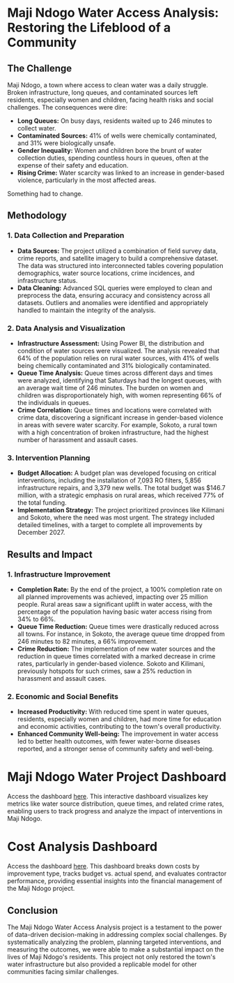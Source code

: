 # Maji Ndogo Water Access Analysis: Restoring the Lifeblood of a Community

## The Challenge

Maji Ndogo, a town where access to clean water was a daily struggle. Broken infrastructure, long queues, and contaminated sources left residents, especially women and children, facing health risks and social challenges. The consequences were dire:

- **Long Queues:** On busy days, residents waited up to 246 minutes to collect water.
- **Contaminated Sources:** 41% of wells were chemically contaminated, and 31% were biologically unsafe.
- **Gender Inequality:** Women and children bore the brunt of water collection duties, spending countless hours in queues, often at the expense of their safety and education.
- **Rising Crime:** Water scarcity was linked to an increase in gender-based violence, particularly in the most affected areas.

Something had to change.

## Methodology

### 1. Data Collection and Preparation
   - **Data Sources:** The project utilized a combination of field survey data, crime reports, and satellite imagery to build a comprehensive dataset. The data was structured into interconnected tables covering population demographics, water source locations, crime incidences, and infrastructure status.
   - **Data Cleaning:** Advanced SQL queries were employed to clean and preprocess the data, ensuring accuracy and consistency across all datasets. Outliers and anomalies were identified and appropriately handled to maintain the integrity of the analysis.

### 2. Data Analysis and Visualization
   - **Infrastructure Assessment:** Using Power BI, the distribution and condition of water sources were visualized. The analysis revealed that 64% of the population relies on rural water sources, with 41% of wells being chemically contaminated and 31% biologically contaminated.
   - **Queue Time Analysis:** Queue times across different days and times were analyzed, identifying that Saturdays had the longest queues, with an average wait time of 246 minutes. The burden on women and children was disproportionately high, with women representing 66% of the individuals in queues.
   - **Crime Correlation:** Queue times and locations were correlated with crime data, discovering a significant increase in gender-based violence in areas with severe water scarcity. For example, Sokoto, a rural town with a high concentration of broken infrastructure, had the highest number of harassment and assault cases.

### 3. **Intervention Planning**
   - **Budget Allocation:** A budget plan was developed focusing on critical interventions, including the installation of 7,093 RO filters, 5,856 infrastructure repairs, and 3,379 new wells. The total budget was $146.7 million, with a strategic emphasis on rural areas, which received 77% of the total funding.
   - **Implementation Strategy:** The project prioritized provinces like Kilimani and Sokoto, where the need was most urgent. The strategy included detailed timelines, with a target to complete all improvements by December 2027.

## **Results and Impact**

### 1. **Infrastructure Improvement**
   - **Completion Rate:** By the end of the project, a 100% completion rate on all planned improvements was achieved, impacting over 25 million people. Rural areas saw a significant uplift in water access, with the percentage of the population having basic water access rising from 34% to 66%.
   - **Queue Time Reduction:** Queue times were drastically reduced across all towns. For instance, in Sokoto, the average queue time dropped from 246 minutes to 82 minutes, a 66% improvement.
   - **Crime Reduction:** The implementation of new water sources and the reduction in queue times correlated with a marked decrease in crime rates, particularly in gender-based violence. Sokoto and Kilimani, previously hotspots for such crimes, saw a 25% reduction in harassment and assault cases.

### 2. **Economic and Social Benefits**
   - **Increased Productivity:** With reduced time spent in water queues, residents, especially women and children, had more time for education and economic activities, contributing to the town's overall productivity.
   - **Enhanced Community Well-being:** The improvement in water access led to better health outcomes, with fewer water-borne diseases reported, and a stronger sense of community safety and well-being.
     
# **Maji Ndogo Water Project Dashboard**
Access the dashboard [here](https://app.powerbi.com/view?r=eyJrIjoiMGQ4YWI1NGUtNTI5Yy00MWIyLThhZmMtMTU0MmFiNjg5MzRjIiwidCI6ImRhMWU4MzY2LTY0MmQtNGQ2ZC05NjI2LTNkZmNkYmI3NGQ5NyJ9). This interactive dashboard visualizes key metrics like water source distribution, queue times, and related crime rates, enabling users to track progress and analyze the impact of interventions in Maji Ndogo.

# **Cost Analysis Dashboard**
Access the dashboard [here](https://app.powerbi.com/view?r=eyJrIjoiNGVjMGQ0Y2MtYjI1ZC00YzJjLTkzNzQtMjU0Y2NjNzE1NWU2IiwidCI6ImRhMWU4MzY2LTY0MmQtNGQ2ZC05NjI2LTNkZmNkYmI3NGQ5NyJ9). This dashboard breaks down costs by improvement type, tracks budget vs. actual spend, and evaluates contractor performance, providing essential insights into the financial management of the Maji Ndogo project.


## **Conclusion**

The Maji Ndogo Water Access Analysis project is a testament to the power of data-driven decision-making in addressing complex social challenges. By systematically analyzing the problem, planning targeted interventions, and measuring the outcomes, we were able to make a substantial impact on the lives of Maji Ndogo's residents. This project not only restored the town's water infrastructure but also provided a replicable model for other communities facing similar challenges.
